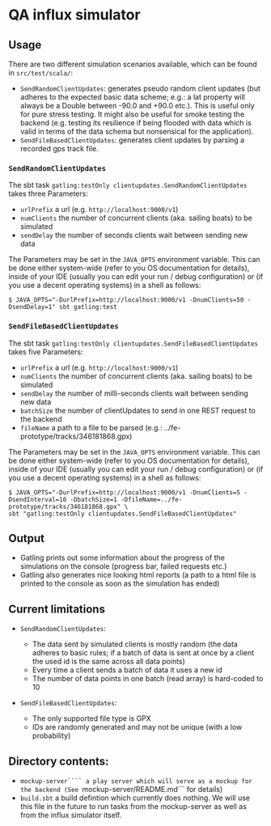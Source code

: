 # QA influx simulator

## Usage

There are two different simulation scenarios available, which can be found in ```src/test/scala/```:

* ```SendRandomClientUpdates```: generates pseudo random client updates (but adheres to the expected basic data scheme;
e.g.: a lat property will always be a Double between -90.0 and +90.0 etc.). This is useful only for pure stress testing.
It might also be useful for smoke testing the backend (e.g. testing its resilience if being flooded with data which is
valid in terms of the data schema but nonsensical for the application).
* ```SendFileBasedClientUpdates```: generates client updates by parsing a recorded gps track file.

### ```SendRandomClientUpdates```

The sbt task ```gatling:testOnly clientupdates.SendRandomClientUpdates``` takes three Parameters:

* ```urlPrefix``` a url (e.g. ```http://localhost:9000/v1```)
* ```numClients``` the number of concurrent clients (aka. sailing boats) to be simulated
* ```sendDelay``` the number of seconds clients wait between sending new data

The Parameters may be set in the ```JAVA_OPTS``` environment variable. This can be done
either system-wide (refer to you OS documentation for details), inside of your IDE (usually
you can edit your run / debug configuration) or (if you use a decent operating systems)
in a shell as follows:

```
$ JAVA_OPTS="-DurlPrefix=http://localhost:9000/v1 -DnumClients=50 -DsendDelay=1" sbt gatling:test
```

### ```SendFileBasedClientUpdates```

The sbt task ```gatling:testOnly clientupdates.SendFileBasedClientUpdates``` takes five Parameters:

* ```urlPrefix``` a url (e.g. ```http://localhost:9000/v1```)
* ```numClients``` the number of concurrent clients (aka. sailing boats) to be simulated
* ```sendDelay``` the number of milli-seconds clients wait between sending new data
* ```batchSize``` the number of clientUpdates to send in one REST request to the backend
* ```fileName``` a path to a file to be parsed (e.g.: ../fe-prototype/tracks/346181868.gpx)

The Parameters may be set in the ```JAVA_OPTS``` environment variable. This can be done
either system-wide (refer to you OS documentation for details), inside of your IDE (usually
you can edit your run / debug configuration) or (if you use a decent operating systems)
in a shell as follows:

```
$ JAVA_OPTS="-DurlPrefix=http://localhost:9000/v1 -DnumClients=5 -DsendInterval=10 -DbatchSize=1 -DfileName=../fe-prototype/tracks/346181868.gpx" \
sbt "gatling:testOnly clientupdates.SendFileBasedClientUpdates"
```

## Output

* Gatling prints out some information about the progress of the simulations on the console
(progress bar, failed requests etc.)
* Gatling also generates nice looking html reports (a path to a html file is printed to
the console as soon as the simulation has ended)

## Current limitations

* ```SendRandomClientUpdates```:
    * The data sent by simulated clients is mostly random (the data adheres to basic rules; if a batch of data
    is sent at once by a client the used id is the same across all data points)
    * Every time a client sends a batch of data it uses a new id
    * The number of data points in one batch (read array) is hard-coded to 10

* ```SendFileBasedClientUpdates```:
    * The only supported file type is GPX
    * IDs are randomly generated and may not be unique (with a low probability)

## Directory contents:

* ```mockup-server```` a play server which will serve as a mockup for the backend (See ```mockup-server/README.md``` for details)
* ```build.sbt``` a build defintion which currently does nothing. We will use this file in the future to run tasks from the mockup-server
as well as from the influx simulator itself.

